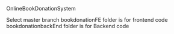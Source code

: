 OnlineBookDonationSystem

Select master branch
bookdonationFE folder is for frontend code
bookdonationbackEnd folder is for Backend code
